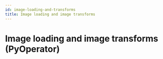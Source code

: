 ```yaml
---
id: image-loading-and-transforms
title: Image loading and image transforms
---
```


# Image loading and image transforms (PyOperator)